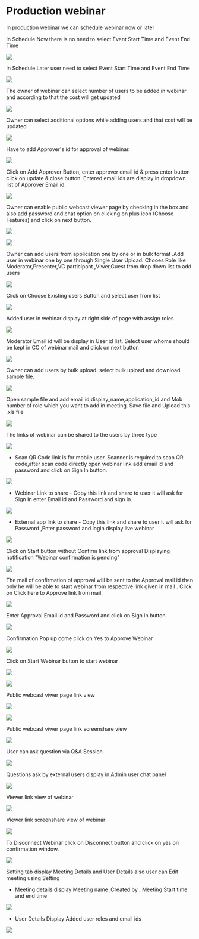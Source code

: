 # Production webinar

 In production webinar we can schedule webinar now or later

In Schedule Now there is no need to select Event Start Time and Event End Time

![](../.gitbook/assets/schedule_later.PNG)

In Schedule Later user need to select Event Start Time and Event End Time

![](../.gitbook/assets/image%20%2848%29.png)

The owner of webinar can select number of users to be added in webinar and according to that the cost will get updated

![](../.gitbook/assets/image%20%28167%29.png)

Owner can select additional options while adding users and that cost will be updated

![](../.gitbook/assets/image%20%2872%29.png)

Have to add Approver's id for approval of webinar. 

![](../.gitbook/assets/image%20%2860%29.png)

Click on Add Approver Button, enter approver email id & press enter button click on update & close button. Entered email ids are display in dropdown list of Approver Email id.

![](../.gitbook/assets/image%20%28173%29.png)

Owner can enable public webcast viewer page by checking in the box and also add password and chat option on clicking on plus icon \(Choose Features\) and click on next button.

![](../.gitbook/assets/image%20%2863%29.png)

![](../.gitbook/assets/image%20%28125%29.png)

Owner can add users from application one by one or in bulk format .Add user in webinar one by one through Single User Upload. Chooes Role like Moderator,Presenter,VC participant ,Viwer,Guest from drop down list to add users 

![](../.gitbook/assets/image%20%28158%29.png)

Click on Choose Existing users Button and select user from list 

![](../.gitbook/assets/image%20%28117%29.png)

Added user in webinar display at right side of page with assign roles

![](../.gitbook/assets/image%20%2873%29.png)

 Moderator Email id will be display in User id list. Select user whome should be kept in CC of webinar mail and click on next button

![](../.gitbook/assets/image%20%28172%29.png)

Owner can add users by bulk upload. select bulk upload and download sample file.

![](../.gitbook/assets/image%20%28109%29.png)

Open sample file and add email id,display\_name,application\_id and Mob number of role which you want to add in meeting. Save file and Upload this .xls file 

![](../.gitbook/assets/image%20%28181%29.png)

 The links of webinar can be shared to the users by three type

![](../.gitbook/assets/image%20%28201%29.png)

* Scan QR Code link is for mobile user. Scanner is required to scan QR code,after scan code directly open webinar link add email id and password and click on Sign In button.

![](../.gitbook/assets/image%20%28107%29.png)

* Webinar Link to share - Copy this link and share to user it will ask for Sign In enter Email id and Password and sign in.

![](../.gitbook/assets/image%20%28169%29.png)

* External app link to share - Copy this link and share to user it will ask for Password ,Enter password and login display live webinar

![](../.gitbook/assets/image%20%28103%29.png)

Click on Start button without Confirm link from approval Displaying notification "Webinar confirmation is pending"

![](../.gitbook/assets/image%20%2838%29.png)

The mail of confirmation of approval will be sent to the Approval mail id then only he will be able to start webinar from respective link given in mail . Click on Click here to Approve link from mail.

![](../.gitbook/assets/image%20%2867%29.png)

Enter Approval Email id and Password and click on Sign in button

![](../.gitbook/assets/image%20%284%29.png)

Confirmation Pop up come click on Yes to Approve Webinar

![](../.gitbook/assets/image%20%28138%29.png)

Click on Start Webinar button to start webinar

![](../.gitbook/assets/image%20%28196%29.png)

![](../.gitbook/assets/image%20%28134%29.png)

Public webcast viwer page link view

![](../.gitbook/assets/image%20%2886%29.png)

![](../.gitbook/assets/image%20%28133%29.png)

Public webcast viwer page link screenshare view

![](../.gitbook/assets/image%20%28122%29.png)

User can ask question via Q&A Session 

![](../.gitbook/assets/image%20%286%29.png)

Questions ask by external users display in Admin user chat panel

![](../.gitbook/assets/image%20%28143%29.png)

Viewer link view of webinar

![](../.gitbook/assets/image%20%2850%29.png)

Viewer link screenshare view of webinar

![](../.gitbook/assets/image%20%2824%29.png)

To Disconnect Webinar click on Disconnect button and click on yes on confirmation window.

![](../.gitbook/assets/image%20%2894%29.png)

Setting tab display Meeting Details and User Details also user can Edit meeting using Setting

* Meeting details display Meeting name ,Created by , Meeting Start time and end time

![](../.gitbook/assets/image%20%2818%29.png)

* User Details Display Added user roles and email ids 

![](../.gitbook/assets/image%20%2846%29.png)

